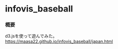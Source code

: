 # infovis_baseball

### 概要
d3.jsを使って遊んでみた。  
https://maasa22.github.io/infovis_baseball/japan.html  
